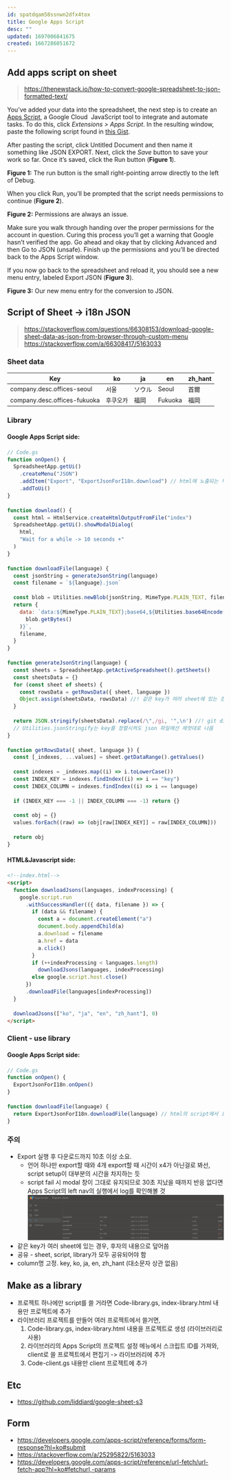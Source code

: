 ```yaml
---
id: spatdqam58ssnwn2dfx4tox
title: Google Apps Script
desc: ""
updated: 1697006841675
created: 1667286051672
---
```


## Add apps script on sheet

> https://thenewstack.io/how-to-convert-google-spreadsheet-to-json-formatted-text/

You’ve added your data into the spreadsheet, the next step is to create an [Apps Script](https://developers.google.com/apps-script), a Google Cloud  JavaScript tool to integrate and automate tasks. To do this, click _Extensions > Apps Script_. In the resulting window, paste the following script found in [this Gist](https://gist.githubusercontent.com/pamelafox/1878143/raw/6c23f71231ce1fa09be2d515f317ffe70e4b19aa/exportjson.js).

After pasting the script, click Untitled Document and then name it something like JSON EXPORT. Next, click the _Save_ button to save your work so far. Once it’s saved, click the Run button (**Figure 1**).

**Figure 1:** The run button is the small right-pointing arrow directly to the left of Debug.

When you click Run, you’ll be prompted that the script needs permissions to continue (**Figure 2**).

**Figure 2:** Permissions are always an issue.

Make sure you walk through handing over the proper permissions for the account in question. Curing this process you’ll get a warning that Google hasn’t verified the app. Go ahead and okay that by clicking Advanced and then Go to JSON (unsafe). Finish up the permissions and you’ll be directed back to the Apps Script window.

If you now go back to the spreadsheet and reload it, you should see a new menu entry, labeled Export JSON (**Figure 3**).

**Figure 3:** Our new menu entry for the conversion to JSON.

## Script of Sheet -> i18n JSON

> https://stackoverflow.com/questions/66308153/download-google-sheet-data-as-json-from-browser-through-custom-menu  
> https://stackoverflow.com/a/66308417/5163033

### Sheet data

| Key                          | ko       | ja     | en      | zh_hant |
| ---------------------------- | -------- | ------ | ------- | ------- |
| company.desc.offices-seoul   | 서울     | ソウル | Seoul   | 首爾    |
| company.desc.offices-fukuoka | 후쿠오카 | 福岡   | Fukuoka | 福岡    |

### Library

#### Google Apps Script side:

```js
// Code.gs
function onOpen() {
  SpreadsheetApp.getUi()
    .createMenu("JSON")
    .addItem("Export", "ExportJsonForI18n.download") // html에 노출되는 부분은 library의 namespace가 필요
    .addToUi()
}

function download() {
  const html = HtmlService.createHtmlOutputFromFile("index")
  SpreadsheetApp.getUi().showModalDialog(
    html,
    "Wait for a while -> 10 seconds +"
  )
}

function downloadFile(language) {
  const jsonString = generateJsonString(language)
  const filename = `${language}.json`

  const blob = Utilities.newBlob(jsonString, MimeType.PLAIN_TEXT, filename)
  return {
    data: `data:${MimeType.PLAIN_TEXT};base64,${Utilities.base64Encode(
      blob.getBytes()
    )}`,
    filename,
  }
}

function generateJsonString(language) {
  const sheets = SpreadsheetApp.getActiveSpreadsheet().getSheets()
  const sheetsData = {}
  for (const sheet of sheets) {
    const rowsData = getRowsData({ sheet, language })
    Object.assign(sheetsData, rowsData) //! 같은 key가 여러 sheet에 있는 경우, 후자의 내용으로 덮어씀
  }

  return JSON.stringify(sheetsData).replace(/\",/gi, '",\n') //! git diff로 관리하기 위해 줄바꿈 추가
  // Utilities.jsonStringify는 key를 정렬시켜도 json 파일에선 제멋대로 나옴
}

function getRowsData({ sheet, language }) {
  const [_indexes, ...values] = sheet.getDataRange().getValues()

  const indexes = _indexes.map((i) => i.toLowerCase())
  const INDEX_KEY = indexes.findIndex((i) => i == "key")
  const INDEX_COLUMN = indexes.findIndex((i) => i == language)

  if (INDEX_KEY === -1 || INDEX_COLUMN === -1) return {}

  const obj = {}
  values.forEach((raw) => (obj[raw[INDEX_KEY]] = raw[INDEX_COLUMN]))

  return obj
}
```

#### HTML&Javascript side:

```html
<!--index.html-->
<script>
  function downloadJsons(languages, indexProcessing) {
    google.script.run
      .withSuccessHandler(({ data, filename }) => {
        if (data && filename) {
          const a = document.createElement("a")
          document.body.appendChild(a)
          a.download = filename
          a.href = data
          a.click()
        }
        if (++indexProcessing < languages.length)
          downloadJsons(languages, indexProcessing)
        else google.script.host.close()
      })
      .downloadFile(languages[indexProcessing])
  }

  downloadJsons(["ko", "ja", "en", "zh_hant"], 0)
</script>
```

### Client - use library

#### Google Apps Script side:

```js
// Code.gs
function onOpen() {
  ExportJsonForI18n.onOpen()
}

function downloadFile(language) {
  return ExportJsonForI18n.downloadFile(language) // html의 script에서 호출하므로 library의 namespace를 연결시켜줌
}
```

### 주의

- Export 실행 후 다운로드까지 10초 이상 소요.
  - 언어 하나만 export할 때와 4개 export할 때 시간이 x4가 아닌걸로 봐선, script setup이 대부분의 시간을 차지하는 듯
  - script fail 시 modal 창이 그대로 유지되므로 30초 지났을 때까지 반응 없다면 Apps Script의 left nav의 실행에서 log를 확인해볼 것 ![](assets/images/google__apps-script__log.webp)
- 같은 key가 여러 sheet에 있는 경우, 후자의 내용으로 덮어씀
- 공유 - sheet, script, library가 모두 공유되어야 함
- column명 고정. key, ko, ja, en, zh_hant (대소문자 상관 없음)

## Make as a library

- 프로젝트 하나에만 script를 쓸 거라면 Code-library.gs, index-library.html 내용만 프로젝트에 추가
- 라이브러리 프로젝트를 만들어 여러 프로젝트에서 쓸거면,
  1. Code-library.gs, index-library.html 내용을 프로젝트로 생성 (라이브러리로 사용)
  2. 라이브러리의 Apps Script의 프로젝트 설정 메뉴에서 스크립트 ID를 가져와, client로 쓸 프로젝트에서 편집기 -> 라이브러리에 추가
  3. Code-client.gs 내용만 client 프로젝트에 추가

## Etc

- https://github.com/liddiard/google-sheet-s3

## Form

- https://developers.google.com/apps-script/reference/forms/form-response?hl=ko#submit
- https://stackoverflow.com/a/25295822/5163033
- https://developers.google.com/apps-script/reference/url-fetch/url-fetch-app?hl=ko#fetchurl,-params
